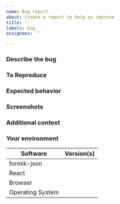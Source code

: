 ```yaml
---
name: Bug report
about: Create a report to help us improve
title: ''
labels: bug
assignees: ''

---
```


### Describe the bug
<!-- A clear and concise description of what the bug is. -->

### To Reproduce
<!-- Steps to reproduce the behavior: -->

### Expected behavior
<!-- A clear and concise description of what you expected to happen. -->

### Screenshots
<!-- If applicable, add screenshots to help explain your problem. -->

### Additional context
<!-- Add any other context about the problem here. -->

### Your environment

| Software         | Version(s) |
| ---------------- | ---------- |
| formik-json           |
| React            |
| Browser          |
| Operating System |
